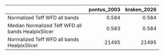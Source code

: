 |                                                    |   pontus_2003 |   kraken_2026 |
|:---------------------------------------------------|--------------:|--------------:|
| Normalized Teff WFD all bands                      |         0.584 |         0.584 |
| Median Normalized Teff WFD all bands HealpixSlicer |         0.583 |         0.584 |
| Normalized Teff WFD all bands HealpixSlicer        |     21495     |     21495     |
